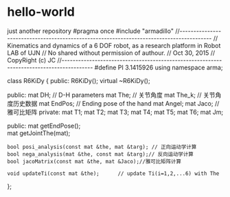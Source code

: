 # hello-world
just another repository
#pragma once
#include "armadillo"
//-----------------------------------------------------------------------------------------
//	Kinematics and dynamics of a 6 DOF robot, as a research platform in Robot LAB of UJN
//  No shared without permission of authour.
//  Oct 30, 2015
//	CopyRight (c) JC
//-----------------------------------------------------------------------------------------
#define PI 3.1415926
using namespace arma;

class R6KiDy
{
public:
	R6KiDy();
	virtual ~R6KiDy();

public:
	mat DH;	// D-H parameters
	mat The;		// 关节角度
	mat The_k;	// 关节角度历史数据
	mat EndPos;			// Ending pose of the hand
	mat Angel;
	mat Jaco;            //雅可比矩阵
private:
	mat T1;
	mat T2;
	mat T3;
	mat T4;
	mat T5;
	mat T6;
	mat Jm;



public:
	mat getEndPose();		
	mat getJointThe(mat);

	bool posi_analysis(const mat &the, mat &targ); // 正向运动学计算
	bool nega_analysis(mat &the, const mat &targ);// 反向运动学计算
	bool jacoMatrix(const mat &the, mat &Jaco);//雅可比矩阵计算

	void updateTi(const mat &the);		// update Ti(i=1,2,...6) with The


};

